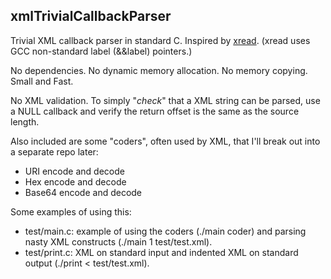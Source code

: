 ## xmlTrivialCallbackParser
Trivial XML callback parser in standard C. Inspired by [xread](https://github.com/naleksiev/xread.git). (xread uses GCC non-standard label (&&label) pointers.)

No dependencies. No dynamic memory allocation. No memory copying. Small and Fast.

No XML validation. To simply "*check*" that a XML string can be parsed, use a NULL callback and verify the return offset is the same as the source length.

Also included are some "coders", often used by XML, that I'll break out into a separate repo later:

* URI encode and decode
* Hex encode and decode
* Base64 encode and decode

Some examples of using this:

* test/main.c: example of using the coders (./main coder) and parsing nasty XML constructs (./main 1 test/test.xml).
* test/print.c: XML on standard input and indented XML on standard output (./print < test/test.xml).
